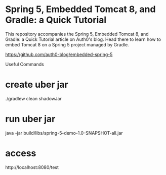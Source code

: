 # Spring 5, Embedded Tomcat 8, and Gradle: a Quick Tutorial
This repository accompanies the Spring 5, Embedded Tomcat 8, and Gradle: a Quick Tutorial article on Auth0's blog. Head there to learn how to embed Tomcat 8 on a Spring 5 project managed by Gradle.

https://github.com/auth0-blog/embedded-spring-5

Useful Commands
# create uber jar
./gradlew clean shadowJar

# run uber jar
java -jar build/libs/spring-5-demo-1.0-SNAPSHOT-all.jar

# access
http://localhost:8080/test 